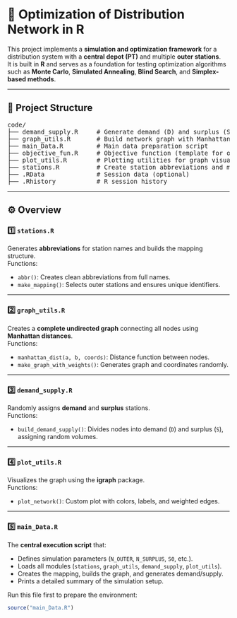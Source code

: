 # 🚚 Optimization of Distribution Network in R

This project implements a **simulation and optimization framework** for a distribution system with a **central depot (PT)** and multiple **outer stations**.  
It is built in **R** and serves as a foundation for testing optimization algorithms such as **Monte Carlo**, **Simulated Annealing**, **Blind Search**, and **Simplex-based methods**.

---

## 📁 Project Structure

<pre>
code/
├── demand_supply.R     # Generate demand (D) and surplus (S) nodes
├── graph_utils.R       # Build network graph with Manhattan distances
├── main_Data.R         # Main data preparation script
├── objective_fun.R     # Objective function (template for optimization)
├── plot_utils.R        # Plotting utilities for graph visualization
├── stations.R          # Create station abbreviations and mapping
├── .RData              # Session data (optional)
├── .Rhistory           # R session history
</pre>

---

## ⚙️ Overview

### 1️⃣ `stations.R`
Generates **abbreviations** for station names and builds the mapping structure.  
Functions:
- `abbr()`: Creates clean abbreviations from full names.  
- `make_mapping()`: Selects outer stations and ensures unique identifiers.

---

### 2️⃣ `graph_utils.R`
Creates a **complete undirected graph** connecting all nodes using **Manhattan distances**.  
Functions:
- `manhattan_dist(a, b, coords)`: Distance function between nodes.  
- `make_graph_with_weights()`: Generates graph and coordinates randomly.

---

### 3️⃣ `demand_supply.R`
Randomly assigns **demand** and **surplus** stations.  
Functions:
- `build_demand_supply()`: Divides nodes into demand (`D`) and surplus (`S`), assigning random volumes.

---

### 4️⃣ `plot_utils.R`
Visualizes the graph using the **igraph** package.  
Functions:
- `plot_network()`: Custom plot with colors, labels, and weighted edges.

---

### 5️⃣ `main_Data.R`
The **central execution script** that:
- Defines simulation parameters (`N_OUTER`, `N_SURPLUS`, `S0`, etc.).
- Loads all modules (`stations`, `graph_utils`, `demand_supply`, `plot_utils`).
- Creates the mapping, builds the graph, and generates demand/supply.
- Prints a detailed summary of the simulation setup.

Run this file first to prepare the environment:
```R
source("main_Data.R")
